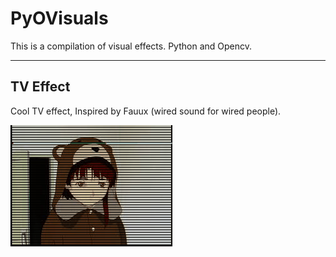 # PyOVisuals
This is a compilation of visual effects. Python and Opencv.
<hr />

## TV Effect
Cool TV effect, Inspired by Fauux (wired sound for wired people).

![Cool Sample](TV_effect.gif?raw=true "1")
